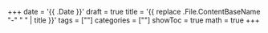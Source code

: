 +++
date = '{{ .Date }}'
draft = true
title = '{{ replace .File.ContentBaseName "-" " " | title }}'
tags = [""]
categories = [""]
showToc = true
math = true
+++
